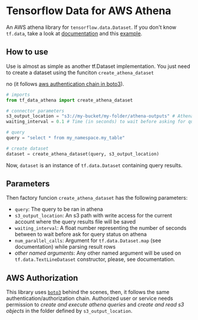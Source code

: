# Tensorflow Data for AWS Athena

An AWS athena library for `tensorflow.data.Dataset`. If you don't know `tf.data`, take a look at [documentation](https://www.tensorflow.org/api_docs/python/tf/data/Dataset) and this [example](https://www.tensorflow.org/guide/data).

## How to use
Use is almost as simple as another tf.Dataset implementation. You just need to create a dataset using the funciton `create_athena_dataset`

no (it follows [aws authentication chain in boto3](https://boto3.amazonaws.com/v1/documentation/api/latest/guide/security.html#identity-and-access-management-intro)).  

```PYTHON
# imports
from tf_data_athena import create_athena_dataset

# connector parameters
s3_output_location = "s3://my-bucket/my-folder/athena-outputs" # Athena output bucket folder
waiting_interval = 0.1 # Time (in seconds) to wait before asking for query state

# query
query = "select * from my_namespace.my_table"

# create dataset
dataset = create_athena_dataset(query, s3_output_location)
```

Now, `dataset` is an instance of `tf.data.Dataset` containing query results.

## Parameters

Then factory funcion `create_athena_dataset` has the following parameters:

* `query`: The query to be ran in athena
* `s3_output_location`: An s3 path with write access for the current account where the query results file will be saved
* `waiting_interval`: A float number representing the number of seconds between to wait before ask for query status on athena
* `num_parallel_calls`: Argument for `tf.data.Dataset.map` (see documentation) while parsing result rows
* *other named arguments*: Any other named argument will be used on `tf.data.TextLineDataset` constructor, please, see documentation.

## AWS Authorization
This library uses [`boto3`](https://github.com/boto/boto3) behind the scenes, then, it follows the same authentication/authorization chain.
Authorized user or service needs permission to *create and execute athena queries* and *create and read s3 objects* in the folder defined by `s3_output_location`.